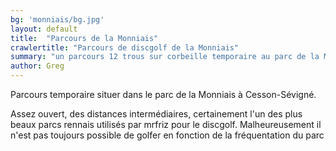 ```yaml
---
bg: 'monniais/bg.jpg'
layout: default
title:  "Parcours de la Monniais"
crawlertitle: "Parcours de discgolf de la Monniais"
summary: "un parcours 12 trous sur corbeille temporaire au parc de la Monniais à Cesson-Sévigné"
author: Greg
---
```


Parcours temporaire situer dans le parc de la Monniais à Cesson-Sévigné.

Assez ouvert, des distances intermédiaires, certainement l'un des plus beaux parcs rennais utilisés par mrfriz pour le discgolf.
Malheureusement il n'est pas toujours possible de golfer en fonction de la fréquentation du parc
